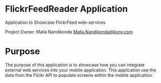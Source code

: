 FlickrFeedReader Application
=======================

Application to Showcase FlickrFeed web-services

Project Owner: Malla Nandikonda <Malla.Nandikonda@kony.com>

# Purpose
The purpose of this application is to showcase how you can integrate external web services into your mobile application. This application use the data from the Flickr API to populate screens within the mobile application.

